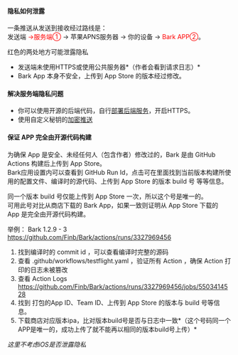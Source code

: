 #### 隐私如何泄露 <!-- {docsify-ignore-all} -->
一条推送从发送到接收经过路线是：<br>
发送端 <font color='red'> →服务端①</font> → 苹果APNS服务器 → 你的设备 → <font color='red'>Bark APP②</font>。

红色的两处地方可能泄露隐私 <br>
* 发送端未使用HTTPS或使用公共服务器*（作者会看到请求日志）*
* Bark App 本身不安全，上传到 App Store 的版本经过修改。

#### 解决服务端隐私问题
* 你可以使用开源的后端代码，自行[部署后端服务](/deploy.md)，开启HTTPS。
* 使用自定义秘钥的[加密推送](/tutorial)

#### 保证 APP 完全由开源代码构建
为确保 App 是安全、未经任何人（包含作者）修改过的，Bark 是由 GitHub Actions 构建后上传到 App Store。<br>
Bark应用设置内可以查看到 GitHub Run Id，点击可在里面找到当前版本构建所使用的配置文件、编译时的源代码、上传到 App Store 的版本 build 号 等等信息。<br>


同一个版本 build 号仅能上传到 App Store 一次，所以这个号是唯一的。<br>
可用此号对比从商店下载的 Bark App，如果一致则证明从 App Store 下载的 App 是完全由开源代码构建。

举例： Bark 1.2.9 - 3 <br> 
https://github.com/Finb/Bark/actions/runs/3327969456

1. 找到编译时的 commit id ，可以查看编译时完整的源码
2. 查看 .github/workflows/testflight.yaml ，验证所有 Action ，确保 Action 打印的日志未被篡改
3. 查看 Action Logs https://github.com/Finb/Bark/actions/runs/3327969456/jobs/5503414528
4. 找到 打包的App ID、Team ID、上传到 App Store 的版本与 build 号等信息。
5. 下载商店对应版本ipa，比对版本build号是否与日志中一致*（这个号码同一个APP是唯一的，成功上传了就不能再以相同的版本build号上传）*


*这里不考虑iOS是否泄露隐私*